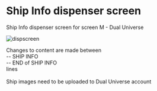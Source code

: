 # Ship Info dispenser screen
Ship Info dispenser screen for screen M - Dual Universe

![dispscreen](https://user-images.githubusercontent.com/61538051/211263464-f9860fe5-1ec1-4a35-a48c-0532b4ba0d08.png)

Changes to content are made between</br>
-- SHIP INFO</br>
-- END of SHIP INFO</br>
lines
</br></br>
Ship images need to be uploaded to Dual Universe account

